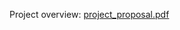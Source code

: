 Project overview:
[project_proposal.pdf](https://github.com/user-attachments/files/16937694/project_proposal.pdf)
